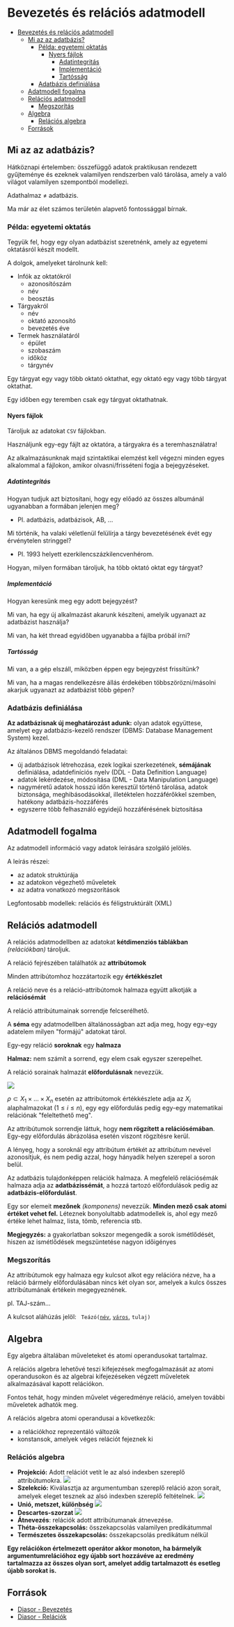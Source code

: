 # Bevezetés és relációs adatmodell

<!--toc:start-->
- [Bevezetés és relációs adatmodell](#bevezetés-és-relációs-adatmodell)
  - [Mi az az adatbázis?](#mi-az-az-adatbázis)
    - [Példa: egyetemi oktatás](#példa-egyetemi-oktatás)
      - [Nyers fájlok](#nyers-fájlok)
        - [Adatintegritás](#adatintegritás)
        - [Implementáció](#implementáció)
        - [Tartósság](#tartósság)
    - [Adatbázis definiálása](#adatbázis-definiálása)
  - [Adatmodell fogalma](#adatmodell-fogalma)
  - [Relációs adatmodell](#relációs-adatmodell)
    - [Megszorítás](#megszorítás)
  - [Algebra](#algebra)
    - [Relációs algebra](#relációs-algebra)
  - [Források](#források)
<!--toc:end-->

## Mi az az adatbázis?
Hátköznapi értelemben: összefüggő adatok praktikusan rendezett gyűjteménye
és ezeknek valamilyen rendszerben való tárolása, amely a való világot valamilyen
szempontból modellezi.

Adathalmaz $\neq$ adatbázis.

Ma már az élet számos
területén alapvető fontossággal bírnak.

### Példa: egyetemi oktatás
Tegyük fel, hogy egy olyan adatbázist szeretnénk, amely az egyetemi oktatásról
készít modellt.

A dolgok, amelyeket tárolnunk kell:
- Infók az oktatókról
	- azonosítószám
	- név
	- beosztás
- Tárgyakról
	- név
	- oktató azonosító
	- bevezetés éve
- Termek használatáról
	- épület
	- szobaszám
	- időköz
	- tárgynév

Egy tárgyat egy vagy több oktató oktathat, egy oktató egy vagy több tárgyat oktathat.

Egy időben egy teremben csak egy tárgyat oktathatnak.

#### Nyers fájlok
Tároljuk az adatokat ```CSV``` fájlokban.

Használjunk egy-egy fájlt az oktatóra, a tárgyakra és a teremhasználatra!

Az alkalmazásunknak majd szintaktikai elemzést kell végezni minden egyes alkalommal
a fájlokon, amikor olvasni/frisséteni fogja a bejegyzéseket.

##### Adatintegritás
Hogyan tudjuk azt biztosítani, hogy egy előadó az összes albumánál ugyanabban a 
formában jelenjen meg?
- Pl. adatbázis, adatbázisok, AB, $\dots$

Mi történik, ha valaki véletlenül felülírja a tárgy bevezetésének évét egy érvénytelen stringgel?
- Pl. 1993 helyett ezerkilencszázkilencvenhérom.

Hogyan, milyen formában tároljuk, ha több oktató oktat egy tárgyat?

##### Implementáció
Hogyan keresünk meg egy adott bejegyzést?

Mi van, ha egy új alkalmazást akarunk készíteni, amelyik ugyanazt az adatbázist használja?

Mi van, ha két thread egyidőben ugyanabba a fájlba próbál írni?

##### Tartósság
Mi van, a a gép elszáll, miközben éppen egy bejegyzést frissítünk?

Mi van, ha a magas rendelkezésre állás érdekében többszörözni/másolni akarjuk
ugyanazt az adatbázist több gépen?

### Adatbázis definiálása
**Az adatbázisnak új meghatározást adunk:** olyan adatok együttese, amelyet egy adatbázis-kezelő rendszer
(DBMS: Database Management System) kezel.

Az általános DBMS megoldandó feladatai:
- új adatbázisok létrehozása, ezek logikai szerkezetének, **sémájának** definiálása,
adatdefiníciós nyelv (DDL - Data Definition Language)
- adatok lekérdezése, módosítása (DML -  Data Manipulation Language)
- nagyméretű adatok hosszú időn keresztül történő tárolása, adatok biztonsága, 
meghibásodásokkal, illetéktelen hozzáférőkkel szemben, hatékony adatbázis-hozzáférés
- egyszerre több felhasználó egyidejű hozzáférésének biztosítása

## Adatmodell fogalma
Az adatmodell információ vagy adatok leírására szolgáló jelölés.

A leírás részei:
- az adatok struktúrája
- az adatokon végezhető műveletek
- az adatra vonatkozó megszorítások

Legfontosabb modellek: relációs és féligstruktúrált (XML)

## Relációs adatmodell
A relációs adatmodellben az adatokat **kétdimenziós táblákban** _(relációkban)_ tároljuk.

A reláció fejrészében találhatók az **attribútomok**

Minden attribútomhoz hozzátartozik egy **értékkészlet**

A reláció neve és a reláció-attribútomok halmaza együtt alkotják a **relációsémát**

A reláció attribútumainak sorrendje felcserélhető.

A **séma** egy adatmodellben általánosságban azt adja meg, hogy egy-egy adatelem milyen
"formájú" adatokat tárol.

Egy-egy reláció **soroknak** egy **halmaza**

**Halmaz:** nem számít a sorrend, egy elem csak egyszer szerepelhet.

A reláció sorainak halmazát **előfordulásnak** nevezzük.

![](https://imgur.com/oV6NXTE.png)

$\rho \subset X_1 \times \dots \times X_n$ esetén az attribútomok értékkészlete adja az
$X_i$ alaphalmazokat ($1 \leq i \leq n$), egy egy előfordulás pedig egy-egy matematikai relációnak "feleltethető meg".

Az attribútumok sorrendje láttuk, hogy **nem rögzített a relációsémában**. Egy-egy
előfordulás ábrázolása esetén viszont rögzítésre kerül. 

A lényeg, hogy a soroknál egy attribútum értékét az attribútum nevével
azonosítjuk, és nem pedig azzal, hogy hányadik helyen szerepel a soron belül.

Az adatbázis tulajdonképpen relációk halmaza. A megfelelő
relációsémák halmaza adja az **adatbázissémát**, a hozzá tartozó
előfordulások pedig az **adatbázis-előfordulást**.

 Egy sor elemeit **mezőnek** _(komponens)_ nevezzük. **Minden
mező csak atomi értéket vehet fel.** Léteznek bonyolultabb
adatmodellek is, ahol egy mező értéke lehet halmaz, lista,
tömb, referencia stb.

**Megjegyzés:** a gyakorlatban sokszor megengedik a sorok
ismétlődését, hiszen az ismétlődések megszüntetése nagyon
időigényes

### Megszorítás
Az attribútumok egy halmaza egy kulcsot alkot egy relációra nézve, ha a reláció
bármely előfordulásában nincs két olyan sor, amelyek a kulcs összes
attribútumának értékein megegyeznének.

pl. TAJ-szám...

A kulcsot aláhúzás jelöl: ``` Teázó(```<u>```név```</u>, <u>```város```</u>, ```tulaj) ```

## Algebra
Egy algebra általában műveleteket és atomi operandusokat tartalmaz.

A relációs algebra lehetővé teszi kifejezések megfogalmazását az atomi
operandusokon és az algebrai kifejezéseken végzett műveletek alkalmazásával
kapott relációkon.

Fontos tehát, hogy minden művelet végeredménye reláció, amelyen további
műveletek adhatók meg.

A relációs algebra atomi operandusai a következők:
- a relációkhoz reprezentáló változók
- konstansok, amelyek véges relációt fejeznek ki

### Relációs algebra
- **Projekció:** Adott relációt vetít le az alsó indexben szereplő attribútumokra.
![](https://imgur.com/od9E9YZ.png)
- **Szelekció:** Kiválasztja az argumentumban szereplő
reláció azon sorait, amelyek eleget tesznek az alsó indexben
szereplő feltételnek.
![](https://imgur.com/q2fqnga.png)
- **Unió, metszet, különbség**
![](https://imgur.com/OzfWb0D.png)
- **Descartes-szorzat**
![](https://imgur.com/9yaWono.png)
- **Átnevezés**: relációk adott attribútumanak átnevezése.
- **Théta-összekapcsolás:** összekapcsolás valamilyen predikátummal
- **Természetes összekapcsolás:** összekapcsolás predikátum nélkül

**Egy relációkon értelmezett
operátor akkor monoton, ha
bármelyik argumentumrelációhoz
egy újabb sort hozzávéve az
eredmény tartalmazza az összes
olyan sort, amelyet addig
tartalmazott és esetleg újabb
sorokat is.**

## Források
- [Diasor - Bevezetés](https://canvas.elte.hu/courses/34807/files/2126329)
- [Diasor - Relációk](https://canvas.elte.hu/courses/34807/files/2126330)
